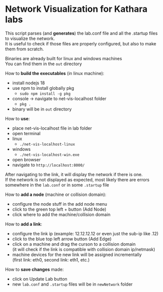 # Network Visualization for Kathara labs

This script parses (and **generates**) the lab.conf file and all the .startup files to visualize the network.  
It is useful to check if those files are properly configured, but also to make them from scratch.

Binaries are already built for linux and windows machines  
You can find them in the `out` directory  

How to **build the executables** (in linux machine):  
 - install nodejs 18
 - use npm to install globally pkg
    - `sudo npm install -g pkg`
 - console -> navigate to net-vis-localhost folder
    - `pkg .`
 - binary will be in `out` directory

How to **use**:
 - place net-vis-localhost file in lab folder
 - open terminal
 - linux
    - `./net-vis-localhost-linux`
 - windows
    - `./net-vis-localhost-win.exe`
 - open browser
 - navigate to `http://localhost:8000/`

After navigating to the link, it will display the network if there is one.  
If the network is not displayed as expected, most likely there are errors somewhere in the `lab.conf` or in some `.startup` file

How to **add a node** (machine or collision domain):
 - configure the node stuff in the add node menu
 - click to the green top left + button (Add Node)
 - click where to add the machine/collision domain

How to **add a link**:
 - configure the link ip (example: 12.12.12.12 or even just the sub-ip like .12)
 - click to the blue top left arrow button (Add Edge)
 - click on a machine and drag the curson to a collision domain  
    (it will check if the link is compatible with collision domain ip/netmask)
 - machine devices for the new link will be assigned incrementally  
    (first link: eth0, second link: eth1, etc.)

How to **save changes** made:
 - click on Update Lab button
 - new `lab.conf` and `.startup` files will be in `newNetwork` folder
